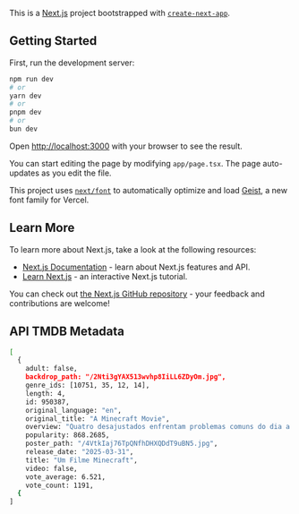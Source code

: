 This is a [Next.js](https://nextjs.org) project bootstrapped with [`create-next-app`](https://nextjs.org/docs/app/api-reference/cli/create-next-app).

## Getting Started

First, run the development server:

```bash
npm run dev
# or
yarn dev
# or
pnpm dev
# or
bun dev
```

Open [http://localhost:3000](http://localhost:3000) with your browser to see the result.

You can start editing the page by modifying `app/page.tsx`. The page auto-updates as you edit the file.

This project uses [`next/font`](https://nextjs.org/docs/app/building-your-application/optimizing/fonts) to automatically optimize and load [Geist](https://vercel.com/font), a new font family for Vercel.

## Learn More

To learn more about Next.js, take a look at the following resources:

- [Next.js Documentation](https://nextjs.org/docs) - learn about Next.js features and API.
- [Learn Next.js](https://nextjs.org/learn) - an interactive Next.js tutorial.

You can check out [the Next.js GitHub repository](https://github.com/vercel/next.js) - your feedback and contributions are welcome!

## API TMDB Metadata
```bash
[
  {
    adult: false,
    backdrop_path: "/2Nti3gYAX513wvhp8IiLL6ZDyOm.jpg",
    genre_ids: [10751, 35, 12, 14],
    length: 4,
    id: 950387,
    original_language: "en",
    original_title: "A Minecraft Movie",
    overview: "Quatro desajustados enfrentam problemas comuns do dia a dia quando, de repente, são sugados por um portal misterioso para o Overworld: uma terra fascinante e cúbica,                   movida pela imaginação. Para voltarem para casa, eles precisarão dominar esse novo mundo enquanto embarcam em uma jornada mágica ao lado de um crafter experiente e                     inesperado: Steve.",
    popularity: 868.2685,
    poster_path: "/4VtkIaj76TpQNfhDHXQDdT9uBN5.jpg",
    release_date: "2025-03-31",
    title: "Um Filme Minecraft",
    video: false,
    vote_average: 6.521,
    vote_count: 1191,
  {
]
```
